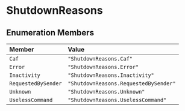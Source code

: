 # ShutdownReasons

## Enumeration Members

| Member | Value |
| :------ | :------ |
| `Caf` | `"ShutdownReasons.Caf"` |
| `Error` | `"ShutdownReasons.Error"` |
| `Inactivity` | `"ShutdownReasons.Inactivity"` |
| `RequestedBySender` | `"ShutdownReasons.RequestedBySender"` |
| `Unknown` | `"ShutdownReasons.Unknown"` |
| `UselessCommand` | `"ShutdownReasons.UselessCommand"` |
